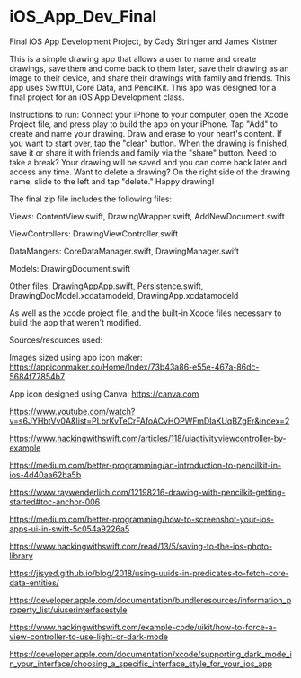 # iOS_App_Dev_Final
Final iOS App Development Project, by Cady Stringer and James Kistner

This is a simple drawing app that allows a user to name and create drawings, save them and come back to them later, save their drawing as an image to their device, and share their drawings with family and friends. This app uses SwiftUI, Core Data, and PencilKit. This app was designed for a final project for an iOS App Development class.

Instructions to run: Connect your iPhone to your computer, open the Xcode Project file, and press play to build the app on your iPhone. Tap "Add" to create and name your drawing. Draw and erase to your heart's content. If you want to start over, tap the "clear" button. When the drawing is finished, save it or share it with friends and family via the "share" button. Need to take a break? Your drawing will be saved and you can come back later and access any time. Want to delete a drawing? On the right side of the drawing name, slide to the left and tap "delete." Happy drawing!

The final zip file includes the following files:

Views:
ContentView.swift,
DrawingWrapper.swift,
AddNewDocument.swift

ViewControllers:
DrawingViewController.swift

DataMangers:
CoreDataManager.swift,
DrawingManager.swift

Models:
DrawingDocument.swift

Other files:
DrawingAppApp.swift,
Persistence.swift,
DrawingDocModel.xcdatamodeld,
DrawingApp.xcdatamodeld

As well as the xcode project file, and the built-in Xcode files necessary to build the app that weren't modified.


Sources/resources used:

Images sized using app icon maker: https://appiconmaker.co/Home/Index/73b43a86-e55e-467a-86dc-5684f77854b7

App icon designed using Canva: https://canva.com

https://www.youtube.com/watch?v=s6JYHbtVv0A&list=PLbrKvTeCrFAfoACvHOPWFmDIaKUqBZgEr&index=2

https://www.hackingwithswift.com/articles/118/uiactivityviewcontroller-by-example

https://medium.com/better-programming/an-introduction-to-pencilkit-in-ios-4d40aa62ba5b

https://www.raywenderlich.com/12198216-drawing-with-pencilkit-getting-started#toc-anchor-006

https://medium.com/better-programming/how-to-screenshot-your-ios-apps-ui-in-swift-5c054a9226a5

https://www.hackingwithswift.com/read/13/5/saving-to-the-ios-photo-library

https://jisyed.github.io/blog/2018/using-uuids-in-predicates-to-fetch-core-data-entities/

https://developer.apple.com/documentation/bundleresources/information_property_list/uiuserinterfacestyle

https://www.hackingwithswift.com/example-code/uikit/how-to-force-a-view-controller-to-use-light-or-dark-mode

https://developer.apple.com/documentation/xcode/supporting_dark_mode_in_your_interface/choosing_a_specific_interface_style_for_your_ios_app

